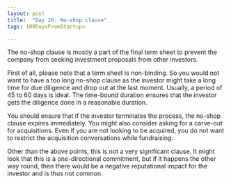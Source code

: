 ```yaml
---
layout: post
title:  "Day 26: No-shop clause"
tags: 100DaysFromStartups

---
```


The no-shop clause is mostly a part of the final term sheet to prevent the company from seeking investment proposals from other investors.

First of all, please note that a term sheet is non-binding. So you would not want to have a too long no-shop clause as the investor might take a long time for due diligence and drop out at the last moment. Usually, a period of 45 to 60 days is ideal. The time-bound duration ensures that the investor gets the diligence done in a reasonable duration.

You should ensure that if the investor terminates the process, the no-shop clause expires immediately. You might also consider asking for a carve-out for acquisitions. Even if you are not looking to be acquired, you do not want to restrict the acquisition conversations while fundraising.

Other than the above points, this is not a very significant clause. It might look that this is a one-directional commitment, but if it happens the other way round, then there would be a negative reputational impact for the investor and is thus not common.
